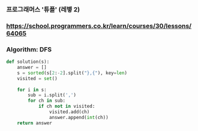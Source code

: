 ### 프로그래머스 '튜플' (레벻 2)

### https://school.programmers.co.kr/learn/courses/30/lessons/64065

### Algorithm: DFS

```python
def solution(s):
    answer = []
    s = sorted(s[2:-2].split("},{"), key=len)
    visited = set()
    
    for i in s:
        sub = i.split(',')
        for ch in sub:
            if ch not in visited:
                visited.add(ch)
                answer.append(int(ch))
    return answer
```
